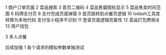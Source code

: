 1 商户订单页面
2 菜品搜索
3 首页二维码
4 菜品售罄图标显示
5 菜品售卖时间范围
6 码牌支付页
8 支付完成页面弹窗
9 首页跳转到点餐页逻辑
10 lodash工具库转换为本地代码  支付宝小程序不识别
11 登录页面逻辑完备性
12 菜品打包费相关
13 用户钱包

3 多人点餐




后续加强
1 各个请求的模拟参数单独测试